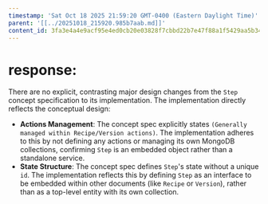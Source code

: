 ```yaml
---
timestamp: 'Sat Oct 18 2025 21:59:20 GMT-0400 (Eastern Daylight Time)'
parent: '[[../20251018_215920.985b7aab.md]]'
content_id: 3fa3e4a4e9acf95e4ed0cb20e03828f7cbbd22b7e47f88a1f5429aa5b340fc92
---
```


# response:

There are no explicit, contrasting major design changes from the `Step` concept specification to its implementation. The implementation directly reflects the conceptual design:

* **Actions Management**: The concept spec explicitly states `(Generally managed within Recipe/Version actions)`. The implementation adheres to this by not defining any actions or managing its own MongoDB collections, confirming `Step` is an embedded object rather than a standalone service.
* **State Structure**: The concept spec defines `Step`'s state without a unique `id`. The implementation reflects this by defining `Step` as an interface to be embedded within other documents (like `Recipe` or `Version`), rather than as a top-level entity with its own collection.
